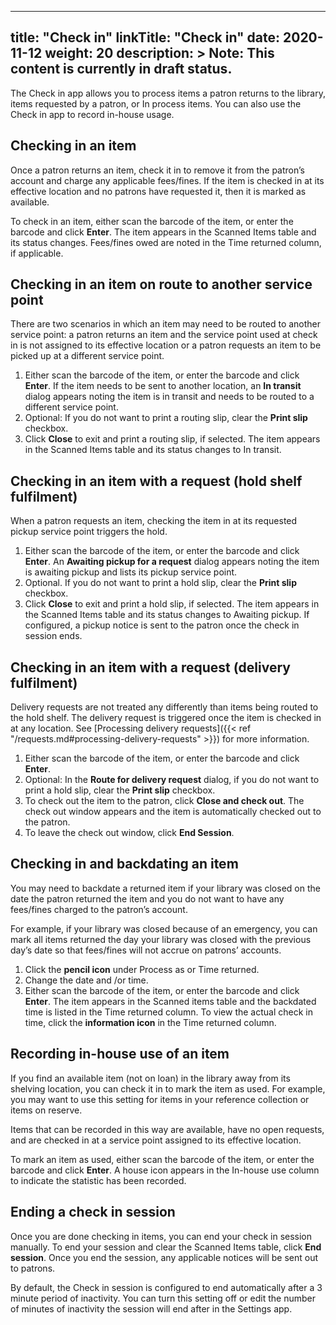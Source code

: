 
---
title: "Check in"
linkTitle: "Check in"
date: 2020-11-12
weight: 20
description: >
  Note: This content is currently in draft status.
---

The Check in app allows you to process items a patron returns to the library, items requested by a patron, or In process items. You can also use the Check in app to record in-house usage.

## Checking in an item

Once a patron returns an item, check it in to remove it from the patron’s account and charge any applicable fees/fines. If the item is checked in at its effective location and no patrons have requested it, then it is marked as available.

To check in an item, either scan the barcode of the item, or enter the barcode and click **Enter**. The item appears in the Scanned Items table and its status changes. Fees/fines owed are noted in the Time returned column, if applicable.

## Checking in an item on route to another service point    

There are two scenarios in which an item may need to be routed to another service point: a patron returns an item and the service point used at check in is not assigned to its effective location or a patron requests an item to be picked up at a different service point.

1. Either scan the barcode of the item, or enter the barcode and click **Enter**. If the item needs to be sent to another location, an **In transit** dialog appears noting the item is in transit and needs to be routed to a different service point.
2. Optional: If you do not want to print a routing slip, clear the **Print slip** checkbox.
3. Click **Close** to exit and print a routing slip, if selected. The item appears in the Scanned Items table and its status changes to In transit.

## Checking in an item with a request (hold shelf fulfilment)

When a patron requests an item, checking the item in at its requested pickup service point triggers the hold.

1. Either scan the barcode of the item, or enter the barcode and click **Enter**. An **Awaiting pickup for a request** dialog appears noting the item is awaiting pickup and lists its pickup service point.
2. Optional. If you do not want to print a hold slip, clear the **Print slip** checkbox.
3. Click **Close** to exit and print a hold slip, if selected. The item appears in the Scanned Items table and its status changes to Awaiting pickup. If configured, a pickup notice is sent to the patron once the check in session ends.

## Checking in an item with a request (delivery fulfilment)

Delivery requests are not treated any differently than items being routed to the hold shelf. The delivery request is triggered once the item is checked in at any location. See [Processing delivery requests]({{< ref "/requests.md#processing-delivery-requests" >}}) for more information.

1. Either scan the barcode of the item, or enter the barcode and click **Enter**. 
2. Optional: In the **Route for delivery request** dialog, if you do not want to print a hold slip, clear the **Print slip** checkbox.
3. To check out the item to the patron, click **Close and check out**. The check out window appears and the item is automatically checked out to the patron.
4. To leave the check out window, click **End Session**.

## Checking in and backdating an item

You may need to backdate a returned item if your library was closed on the date the patron returned the item and you do not want to have any fees/fines charged to the patron’s account.

For example, if your library was closed because of an emergency, you can mark all items returned the day your library was closed with the previous day’s date so that fees/fines will not accrue on patrons’ accounts.

1. Click the **pencil icon** under Process as or Time returned.
2. Change the date and /or time.
3. Either scan the barcode of the item, or enter the barcode and click **Enter**.  The item appears in the Scanned items table and the backdated time is listed in the Time returned column. To view the actual check in time, click the **information icon** in the Time returned column.

## Recording in-house use of an item

If you find an available item (not on loan) in the library away from its shelving location, you can check it in to mark the item as used. For example, you may want to use this setting for items in your reference collection or items on reserve.

Items that can be recorded in this way are available, have no open requests, and are checked in at a service point assigned to its effective location. 

To mark an item as used, either scan the barcode of the item, or enter the barcode and click **Enter**.  A house icon appears in the In-house use column to indicate the statistic has been recorded.

## Ending a check in session

Once you are done checking in items, you can end your check in session manually. To end your session and clear the Scanned Items table, click **End session**. Once you end the session, any applicable notices will be sent out to patrons.

By default, the Check in session is configured to end automatically after a 3 minute period of inactivity. You can turn this setting off or edit the number of minutes of inactivity the session will end after in the Settings app.
